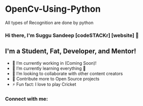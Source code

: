 # OpenCv-Using-Python
 All types of Recognition are done by python

### Hi there, I'm Suggu Sandeep  [codeSTACKr] [website] 👋

## I'm a Student, Fat, Developer, and Mentor!

- 🔭 I’m currently working in (Coming Soon)!
- 🌱 I’m currently learning everything 🤣
- 👯 I’m looking to collaborate with other content creators
- 🥅 Contribute more to Open Source projects
- ⚡ Fun fact: I love to play Cricket 

### Connect with me:

